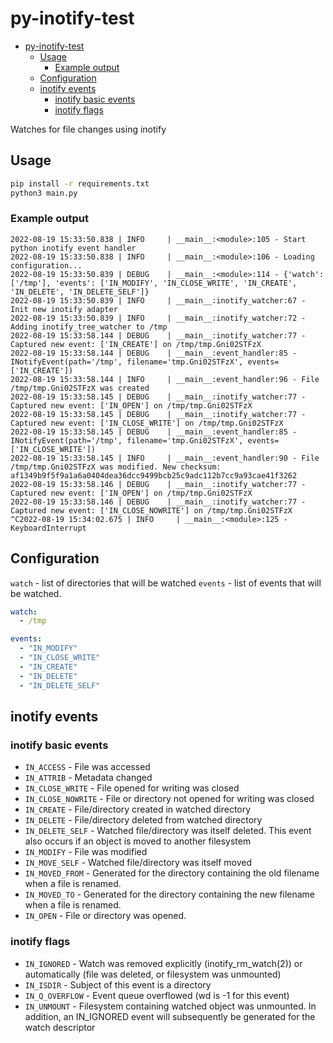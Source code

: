 # py-inotify-test

- [py-inotify-test](#py-inotify-test)
  - [Usage](#usage)
    - [Example output](#example-output)
  - [Configuration](#configuration)
  - [inotify events](#inotify-events)
    - [inotify basic events](#inotify-basic-events)
    - [inotify flags](#inotify-flags)

Watches for file changes using inotify

## Usage

```bash
pip install -r requirements.txt
python3 main.py
```

### Example output

```log
2022-08-19 15:33:50.838 | INFO     | __main__:<module>:105 - Start python inotify event handler
2022-08-19 15:33:50.838 | INFO     | __main__:<module>:106 - Loading configuration...
2022-08-19 15:33:50.839 | DEBUG    | __main__:<module>:114 - {'watch': ['/tmp'], 'events': ['IN_MODIFY', 'IN_CLOSE_WRITE', 'IN_CREATE', 'IN_DELETE', 'IN_DELETE_SELF']}
2022-08-19 15:33:50.839 | INFO     | __main__:inotify_watcher:67 - Init new inotify adapter
2022-08-19 15:33:50.839 | INFO     | __main__:inotify_watcher:72 - Adding inotify_tree_watcher to /tmp
2022-08-19 15:33:58.144 | DEBUG    | __main__:inotify_watcher:77 - Captured new event: ['IN_CREATE'] on /tmp/tmp.Gni02STFzX
2022-08-19 15:33:58.144 | DEBUG    | __main__:event_handler:85 - INotifyEvent(path='/tmp', filename='tmp.Gni02STFzX', events=['IN_CREATE'])
2022-08-19 15:33:58.144 | INFO     | __main__:event_handler:96 - File /tmp/tmp.Gni02STFzX was created
2022-08-19 15:33:58.145 | DEBUG    | __main__:inotify_watcher:77 - Captured new event: ['IN_OPEN'] on /tmp/tmp.Gni02STFzX
2022-08-19 15:33:58.145 | DEBUG    | __main__:inotify_watcher:77 - Captured new event: ['IN_CLOSE_WRITE'] on /tmp/tmp.Gni02STFzX
2022-08-19 15:33:58.145 | DEBUG    | __main__:event_handler:85 - INotifyEvent(path='/tmp', filename='tmp.Gni02STFzX', events=['IN_CLOSE_WRITE'])
2022-08-19 15:33:58.145 | INFO     | __main__:event_handler:90 - File /tmp/tmp.Gni02STFzX was modified. New checksum: af1349b9f5f9a1a6a0404dea36dcc9499bcb25c9adc112b7cc9a93cae41f3262
2022-08-19 15:33:58.146 | DEBUG    | __main__:inotify_watcher:77 - Captured new event: ['IN_OPEN'] on /tmp/tmp.Gni02STFzX
2022-08-19 15:33:58.146 | DEBUG    | __main__:inotify_watcher:77 - Captured new event: ['IN_CLOSE_NOWRITE'] on /tmp/tmp.Gni02STFzX
^C2022-08-19 15:34:02.675 | INFO     | __main__:<module>:125 - KeyboardInterrupt
```

## Configuration

`watch` - list of directories that will be watched
`events` - list of events that will be watched.

```yaml
watch:
  - /tmp

events:
  - "IN_MODIFY"
  - "IN_CLOSE_WRITE"
  - "IN_CREATE"
  - "IN_DELETE"
  - "IN_DELETE_SELF"
```

## inotify events

### inotify basic events

- `IN_ACCESS` - File was accessed
- `IN_ATTRIB` - Metadata changed
- `IN_CLOSE_WRITE` - File opened for writing was closed
- `IN_CLOSE_NOWRITE` - File or directory not opened for writing was closed
- `IN_CREATE` - File/directory created in watched directory
- `IN_DELETE` - File/directory deleted from watched directory
- `IN_DELETE_SELF` - Watched file/directory was itself deleted. This event also occurs if an object is moved to another filesystem
- `IN_MODIFY` - File was modified
- `IN_MOVE_SELF` - Watched file/directory was itself moved
- `IN_MOVED_FROM` - Generated for the directory containing the old filename when a file is renamed.
- `IN_MOVED_TO` - Generated for the directory containing the new filename when a file is renamed.
- `IN_OPEN` - File or directory was opened.

### inotify flags

- `IN_IGNORED` - Watch was removed explicitly (inotify_rm_watch(2)) or automatically (file was deleted, or filesystem was unmounted)
- `IN_ISDIR` - Subject of this event is a directory
- `IN_Q_OVERFLOW` - Event queue overflowed (wd is -1 for this event)
- `IN_UNMOUNT` - Filesystem containing watched object was unmounted.  In addition, an IN_IGNORED event will subsequently be generated for the watch descriptor
